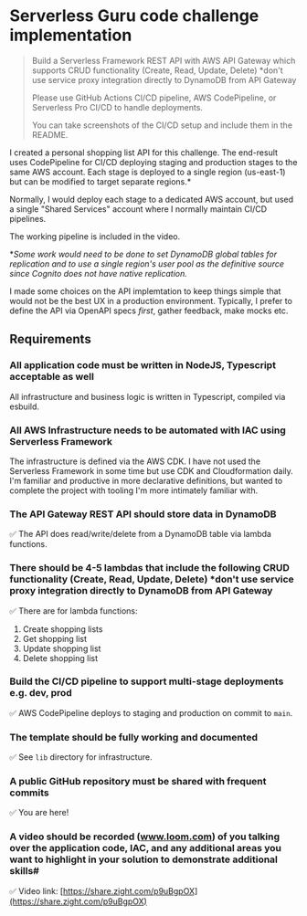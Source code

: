 # Serverless Guru code challenge implementation

> Build a Serverless Framework REST API with AWS API Gateway which supports CRUD functionality (Create, Read, Update, Delete) \*don't use service proxy integration directly to DynamoDB from API Gateway
>
> Please use GitHub Actions CI/CD pipeline, AWS CodePipeline, or Serverless Pro CI/CD to handle deployments.
>
> You can take screenshots of the CI/CD setup and include them in the README.

I created a personal shopping list API for this challenge. The end-result uses
CodePipeline for CI/CD deploying staging and production stages to the same AWS
account. Each stage is deployed to a single region (us-east-1) but can be
modified to target separate regions.\*

Normally, I would deploy each stage to a dedicated AWS account, but used a
single "Shared Services" account where I normally maintain CI/CD pipelines.

The working pipeline is included in the video.

\*_Some work would need to be done to set DynamoDB global tables for replication
and to use a single region's user pool as the definitive source since Cognito
does not have native replication._

I made some choices on the API implemtation to keep things simple that would
not be the best UX in a production environment. Typically, I prefer to define
the API via OpenAPI specs _first_, gather feedback, make mocks etc.

## Requirements

### All application code must be written in NodeJS, Typescript acceptable as well

All infrastructure and business logic is written in Typescript, compiled via esbuild.

### All AWS Infrastructure needs to be automated with IAC using Serverless Framework

The infrastructure is defined via the AWS CDK. I have not used the Serverless
Framework in some time but use CDK and Cloudformation daily. I'm familiar and
productive in more declarative definitions, but wanted to complete the project
with tooling I'm more intimately familiar with.

### The API Gateway REST API should store data in DynamoDB

✅ The API does read/write/delete from a DynamoDB table via lambda functions.

### There should be 4-5 lambdas that include the following CRUD functionality (Create, Read, Update, Delete) \*don't use service proxy integration directly to DynamoDB from API Gateway

✅ There are for lambda functions:

1. Create shopping lists
2. Get shopping list
3. Update shopping list
4. Delete shopping list

### Build the CI/CD pipeline to support multi-stage deployments e.g. dev, prod

✅ AWS CodePipeline deploys to staging and production on commit to `main`.

### The template should be fully working and documented

✅ See `lib` directory for infrastructure.

### A public GitHub repository must be shared with frequent commits

✅ You are here!

### A video should be recorded (www.loom.com) of you talking over the application code, IAC, and any additional areas you want to highlight in your solution to demonstrate additional skills#

✅ Video link: [https://share.zight.com/p9uBgpOX](https://share.zight.com/p9uBgpOX)
